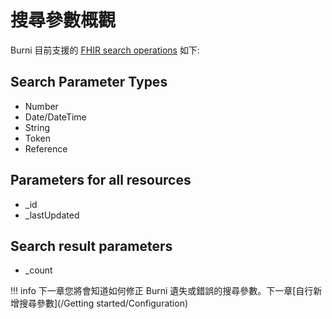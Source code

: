# 搜尋參數概觀
Burni 目前支援的 [FHIR search operations](http://www.hl7.org/fhir/search.html) 如下:
## Search Parameter Types
- Number
- Date/DateTime
- String
- Token
- Reference
## Parameters for all resources
- _id
- _lastUpdated
## Search result parameters
- _count

!!! info
    下一章您將會知道如何修正 Burni 遺失或錯誤的搜尋參數。下一章[自行新增搜尋參數](/Getting started/Configuration)